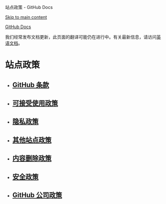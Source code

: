 站点政策 - GitHub Docs

[Skip to main content](#main-content)

[](/cn)[GitHub Docs](/cn)

我们经常发布文档更新，此页面的翻译可能仍在进行中。有关最新信息，请访问[英语文档](/en)。

站点政策
==========

* [GitHub 条款](/cn/site-policy/github-terms)
  ----------

* [可接受使用政策](/cn/site-policy/acceptable-use-policies)
  ----------

* [隐私政策](/cn/site-policy/privacy-policies)
  ----------

* [其他站点政策](/cn/site-policy/other-site-policies)
  ----------

* [内容删除政策](/cn/site-policy/content-removal-policies)
  ----------

* [安全政策](/cn/site-policy/security-policies)
  ----------

* [GitHub 公司政策](/cn/site-policy/github-company-policies)
  ----------
